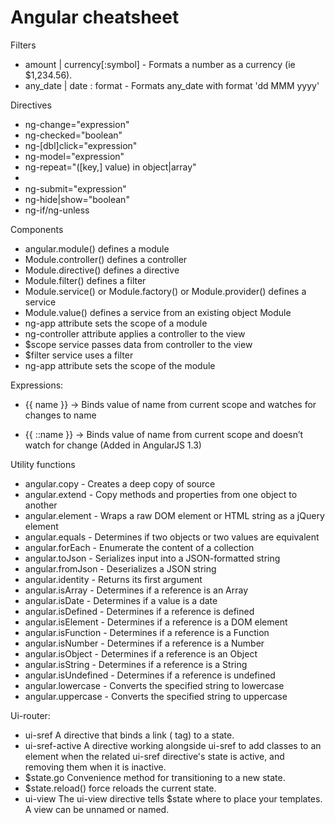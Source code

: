 # Angular cheatsheet

Filters
- amount | currency[:symbol] - Formats a number as a currency (ie $1,234.56).
- any_date | date : format - Formats any_date with format  'dd MMM yyyy'

Directives
- ng-change="expression"
- ng-checked="boolean"
- ng-[dbl]click="expression"
- ng-model="expression"
- ng-repeat="([key,] value) in object|array"
-  <option ng-selected="boolean">
- ng-submit="expression"
- ng-hide|show="boolean"
- ng-if/ng-unless

Components
- angular.module() defines a module
- Module.controller() defines a controller
- Module.directive() defines a directive
- Module.filter() defines a filter
- Module.service() or Module.factory() or Module.provider() defines a service
- Module.value() defines a service from an existing object Module
- ng-app attribute sets the scope of a module
- ng-controller attribute applies a controller to the view
- $scope service passes data from controller to the view
- $filter service uses a filter
- ng-app attribute sets the scope of the module

Expressions:

- {{ name }} -> Binds value of name from current scope and watches for changes to name

- {{ ::name }} -> Binds value of name from current scope and doesn’t watch for change (Added in AngularJS 1.3)

Utility functions

- angular.copy - Creates a deep copy of source
- angular.extend - Copy methods and properties from one object to another
- angular.element - Wraps a raw DOM element or HTML string as a jQuery element
- angular.equals - Determines if two objects or two values are equivalent
- angular.forEach - Enumerate the content of a collection
- angular.toJson - Serializes input into a JSON-formatted string
- angular.fromJson - Deserializes a JSON string
- angular.identity - Returns its first argument
- angular.isArray - Determines if a reference is an Array
- angular.isDate - Determines if a value is a date
- angular.isDefined - Determines if a reference is defined
- angular.isElement - Determines if a reference is a DOM element
- angular.isFunction - Determines if a reference is a Function
- angular.isNumber - Determines if a reference is a Number
- angular.isObject - Determines if a reference is an Object
- angular.isString - Determines if a reference is a String
- angular.isUndefined - Determines if a reference is undefined
- angular.lowercase - Converts the specified string to lowercase
- angular.uppercase - Converts the specified string to uppercase

Ui-router:
- ui-sref A directive that binds a link (<a> tag) to a state.
- ui-sref-active A directive working alongside ui-sref to add classes to an element when the related ui-sref directive's state is active, and removing them when it is inactive.
- $state.go Convenience method for transitioning to a new state.
- $state.reload()  force reloads the current state.
- ui-view The ui-view directive tells $state where to place your templates. A view can be unnamed or named.
